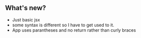 ## What's new?
- Just basic jsx
- some syntax is different so I have to get used to it.
- App uses parantheses and no return rather than curly braces